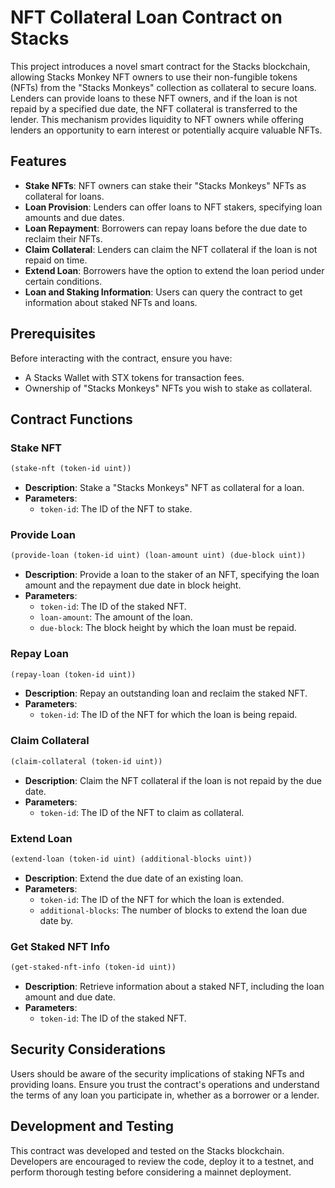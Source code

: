 # NFT Collateral Loan Contract on Stacks

This project introduces a novel smart contract for the Stacks blockchain, allowing Stacks Monkey NFT owners to use their non-fungible tokens (NFTs) from the "Stacks Monkeys" collection as collateral to secure loans. Lenders can provide loans to these NFT owners, and if the loan is not repaid by a specified due date, the NFT collateral is transferred to the lender. This mechanism provides liquidity to NFT owners while offering lenders an opportunity to earn interest or potentially acquire valuable NFTs.

## Features

- **Stake NFTs**: NFT owners can stake their "Stacks Monkeys" NFTs as collateral for loans.
- **Loan Provision**: Lenders can offer loans to NFT stakers, specifying loan amounts and due dates.
- **Loan Repayment**: Borrowers can repay loans before the due date to reclaim their NFTs.
- **Claim Collateral**: Lenders can claim the NFT collateral if the loan is not repaid on time.
- **Extend Loan**: Borrowers have the option to extend the loan period under certain conditions.
- **Loan and Staking Information**: Users can query the contract to get information about staked NFTs and loans.

## Prerequisites

Before interacting with the contract, ensure you have:

- A Stacks Wallet with STX tokens for transaction fees.
- Ownership of "Stacks Monkeys" NFTs you wish to stake as collateral.

## Contract Functions

### Stake NFT

```lisp
(stake-nft (token-id uint))
```
- **Description**: Stake a "Stacks Monkeys" NFT as collateral for a loan.
- **Parameters**:
  - `token-id`: The ID of the NFT to stake.

### Provide Loan

```lisp
(provide-loan (token-id uint) (loan-amount uint) (due-block uint))
```
- **Description**: Provide a loan to the staker of an NFT, specifying the loan amount and the repayment due date in block height.
- **Parameters**:
  - `token-id`: The ID of the staked NFT.
  - `loan-amount`: The amount of the loan.
  - `due-block`: The block height by which the loan must be repaid.

### Repay Loan

```lisp
(repay-loan (token-id uint))
```
- **Description**: Repay an outstanding loan and reclaim the staked NFT.
- **Parameters**:
  - `token-id`: The ID of the NFT for which the loan is being repaid.

### Claim Collateral

```lisp
(claim-collateral (token-id uint))
```
- **Description**: Claim the NFT collateral if the loan is not repaid by the due date.
- **Parameters**:
  - `token-id`: The ID of the NFT to claim as collateral.

### Extend Loan

```lisp
(extend-loan (token-id uint) (additional-blocks uint))
```
- **Description**: Extend the due date of an existing loan.
- **Parameters**:
  - `token-id`: The ID of the NFT for which the loan is extended.
  - `additional-blocks`: The number of blocks to extend the loan due date by.

### Get Staked NFT Info

```lisp
(get-staked-nft-info (token-id uint))
```
- **Description**: Retrieve information about a staked NFT, including the loan amount and due date.
- **Parameters**:
  - `token-id`: The ID of the staked NFT.

## Security Considerations

Users should be aware of the security implications of staking NFTs and providing loans. Ensure you trust the contract's operations and understand the terms of any loan you participate in, whether as a borrower or a lender.

## Development and Testing

This contract was developed and tested on the Stacks blockchain. Developers are encouraged to review the code, deploy it to a testnet, and perform thorough testing before considering a mainnet deployment.
